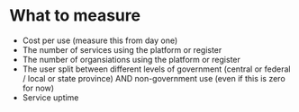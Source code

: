 <!-- TITLE: What To Measure -->

# What to measure

* Cost per use (measure this from day one)
* The number of services using the platform or register
* The number of organsiations using the platform or register
* The user split between different levels of government (central or federal / local or state province) AND non-government use (even if this is zero for now)
* Service uptime